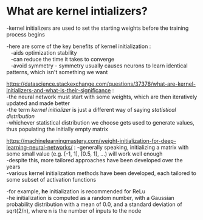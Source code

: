 # What are kernel intializers?  
  
-kernel initializers are used to set the starting weights before the training process begins  
  
-here are some of the key benefits of kernel initialization :  
&nbsp;&nbsp;&nbsp;-aids optimization stability  
&nbsp;&nbsp;&nbsp;-can reduce the time it takes to converge  
&nbsp;&nbsp;&nbsp;-avoid symmetry - symmetry usually causes neurons to learn identical patterns, which isn't something we want  

https://datascience.stackexchange.com/questions/37378/what-are-kernel-initializers-and-what-is-their-significance :  
-the neural network must start with some weights, which are then iteratively updated and made better  
-the term *kernel initializer* is just a different way of saying *statistical distribution*  
-whichever statistical distribution we choose gets used to generate values, thus populating the initially empty matrix  
  
https://machinelearningmastery.com/weight-initialization-for-deep-learning-neural-networks/ : 
-generally speaking, initializing a matrix with some small value (e.g. [-1, 1], [0.5, 1], ...) will work well enough  
-despite this, more tailored approaches have been developed over the years  
-various kernel initialization methods have been developed, each tailored to some subset of activation functions  
  
-for example, **he** initialization is recommended for ReLu  
-he initialization is computed as a random number, with a Gaussian probability distribution with a mean of 0.0, and a standard deviation of sqrt(2/n), where n is the number of inputs to the node  
